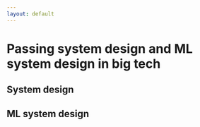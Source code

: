 ```yaml
---
layout: default
---
```


# Passing system design and ML system design in big tech

## System design


## ML system design
